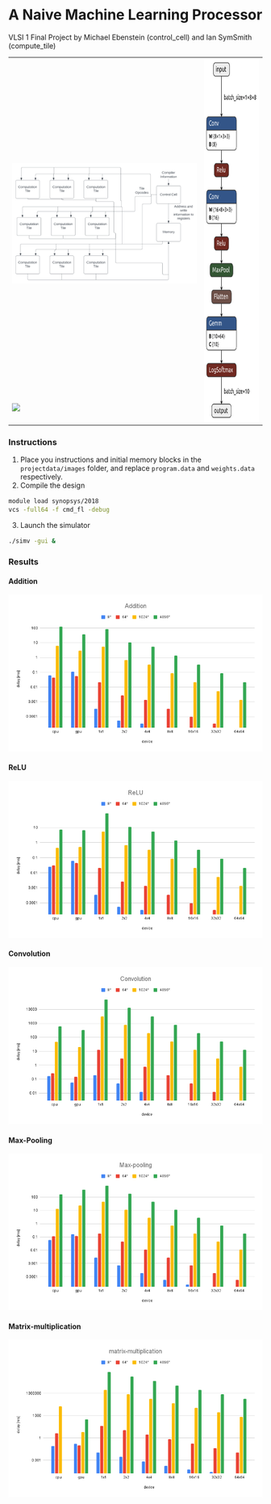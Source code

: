 # A Naive Machine Learning Processor
VLSI 1 Final Project by Michael Ebenstein (control_cell) and Ian SymSmith (compute_tile)

<table>
    <tbody>
        <tr>
            <td><img src="benchmark/overview.png" width="600"/></td>
            <td rowspan=2><img src="benchmark/mnist.onnx.png" height="720"/></td>
        </tr>
        <tr>
            <td><img src="benchmark/VLSI.gif" width="600"/> </td>
        </tr>
    </tbody>
</table>

### Instructions

1. Place you instructions and initial memory blocks in the `projectdata/images` folder, and replace `program.data` and `weights.data` respectively. 
2. Compile the design

```bash
module load synopsys/2018
vcs -full64 -f cmd_fl -debug
```

3. Launch the simulator

```bash
./simv -gui &
```

### Results
#### Addition
![](benchmark/Addition.png)

#### ReLU
![](benchmark/ReLU.png)

#### Convolution
![](benchmark/Convolution.png)

#### Max-Pooling
![](benchmark/Max-pooling.png)

#### Matrix-multiplication
![](benchmark/matrix-multiplication.png)

